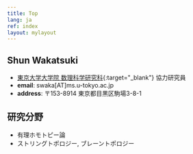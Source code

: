 ```yaml
---
title: Top
lang: ja
ref: index
layout: mylayout
---
```


## Shun Wakatsuki
- [東京大学大学院 数理科学研究科](http://www.ms.u-tokyo.ac.jp/index.html){:target="_blank"}
  協力研究員
- **email**: swaka[AT]ms.u-tokyo.ac.jp
- **address**: 〒153-8914 東京都目黒区駒場3-8-1

## 研究分野
- 有理ホモトピー論
- ストリングトポロジー, ブレーントポロジー
